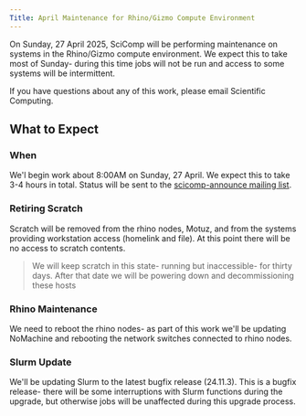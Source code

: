 ```yaml
---
Title: April Maintenance for Rhino/Gizmo Compute Environment
---
```


On Sunday, 27 April 2025, SciComp will be performing maintenance on systems in the Rhino/Gizmo compute environment.  We expect this to take most of Sunday- during this time jobs will not be run and access to some systems will be intermittent.

If you have questions about any of this work, please email Scientific Computing.

## What to Expect

### When

We'l begin work about 8:00AM on Sunday, 27 April.  We expect this to take 3-4 hours in total.  Status will be sent to the [scicomp-announce mailing list](https://lists.fhcrc.org/postorius/lists/scicomp-announce.lists.fhcrc.org/).

### Retiring Scratch

Scratch will be removed from the rhino nodes, Motuz, and from the systems providing workstation access (homelink and file).  At this point there will be no access to scratch contents.

> We will keep scratch in this state- running but inaccessible- for thirty days.  After that date we will be powering down and decommissioning these hosts

### Rhino Maintenance

We need to reboot the rhino nodes- as part of this work we'll be updating NoMachine and rebooting the network switches connected to rhino nodes.

### Slurm Update

We'll be updating Slurm to the latest bugfix release (24.11.3). This is a bugfix release- there will be some interruptions with Slurm functions during the upgrade, but otherwise jobs will be unaffected during this upgrade process.

